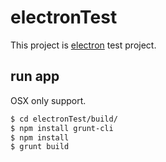 # electronTest
This project is [electron](https://github.com/atom/electron) test project.

## run app
OSX only support.

```sh
$ cd electronTest/build/
$ npm install grunt-cli
$ npm install
$ grunt build
```
